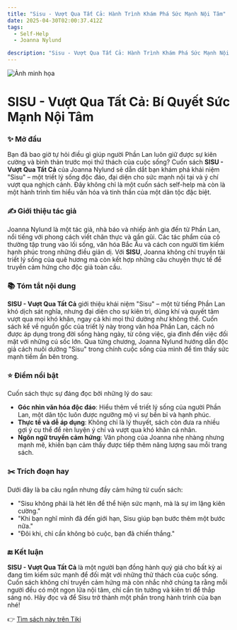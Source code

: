 ```yaml
---
title: "Sisu - Vượt Qua Tất Cả: Hành Trình Khám Phá Sức Mạnh Nội Tâm"
date: 2025-04-30T02:00:37.412Z
tags:
  - Self-Help
  - Joanna Nylund

description: "Sisu - Vượt Qua Tất Cả: Hành Trình Khám Phá Sức Mạnh Nội Tâm"
---
```


![Ảnh minh họa](https://external-content.duckduckgo.com/iu/?u=https%3A%2F%2Fvcdn.tikicdn.com%2Fts%2Ftmp%2Fc0%2F27%2F81%2F0ad766da8f42f29ee9cb2f32da66b5e4.jpg&f=1&ipt=9bc846f207e0504d922f98fd8660640ca63b3020667f5fba1fbebe625a62c85c)

 # SISU - Vượt Qua Tất Cả: Bí Quyết Sức Mạnh Nội Tâm

### ✨ Mở đầu
Bạn đã bao giờ tự hỏi điều gì giúp người Phần Lan luôn giữ được sự kiên cường và bình thản trước mọi thử thách của cuộc sống? Cuốn sách **SISU - Vượt Qua Tất Cả** của Joanna Nylund sẽ dẫn dắt bạn khám phá khái niệm "Sisu" – một triết lý sống độc đáo, đại diện cho sức mạnh nội tại và ý chí vượt qua nghịch cảnh. Đây không chỉ là một cuốn sách self-help mà còn là một hành trình tìm hiểu văn hóa và tinh thần của một dân tộc đặc biệt.

### ✍️ Giới thiệu tác giả
Joanna Nylund là một tác giả, nhà báo và nhiếp ảnh gia đến từ Phần Lan, nổi tiếng với phong cách viết chân thực và gần gũi. Các tác phẩm của cô thường tập trung vào lối sống, văn hóa Bắc Âu và cách con người tìm kiếm hạnh phúc trong những điều giản dị. Với **SISU**, Joanna không chỉ truyền tải triết lý sống của quê hương mà còn kết hợp những câu chuyện thực tế để truyền cảm hứng cho độc giả toàn cầu.

### 📚 Tóm tắt nội dung
**SISU - Vượt Qua Tất Cả** giới thiệu khái niệm "Sisu" – một từ tiếng Phần Lan khó dịch sát nghĩa, nhưng đại diện cho sự kiên trì, dũng khí và quyết tâm vượt qua mọi khó khăn, ngay cả khi mọi thứ dường như không thể. Cuốn sách kể về nguồn gốc của triết lý này trong văn hóa Phần Lan, cách nó được áp dụng trong đời sống hàng ngày, từ công việc, gia đình đến việc đối mặt với những cú sốc lớn. Qua từng chương, Joanna Nylund hướng dẫn độc giả cách nuôi dưỡng "Sisu" trong chính cuộc sống của mình để tìm thấy sức mạnh tiềm ẩn bên trong.

### ⭐ Điểm nổi bật
Cuốn sách thực sự đáng đọc bởi những lý do sau:
- **Góc nhìn văn hóa độc đáo**: Hiểu thêm về triết lý sống của người Phần Lan, một dân tộc luôn được ngưỡng mộ vì sự bền bỉ và hạnh phúc.
- **Thực tế và dễ áp dụng**: Không chỉ là lý thuyết, sách còn đưa ra nhiều gợi ý cụ thể để rèn luyện ý chí và vượt qua khó khăn cá nhân.
- **Ngôn ngữ truyền cảm hứng**: Văn phong của Joanna nhẹ nhàng nhưng mạnh mẽ, khiến bạn cảm thấy được tiếp thêm năng lượng sau mỗi trang sách.

### ✂️ Trích đoạn hay
Dưới đây là ba câu ngắn nhưng đầy cảm hứng từ cuốn sách:
- "Sisu không phải là hét lên để thể hiện sức mạnh, mà là sự im lặng kiên cường."
- "Khi bạn nghĩ mình đã đến giới hạn, Sisu giúp bạn bước thêm một bước nữa."
- "Đôi khi, chỉ cần không bỏ cuộc, bạn đã chiến thắng."

### 🔚 Kết luận
**SISU - Vượt Qua Tất Cả** là một người bạn đồng hành quý giá cho bất kỳ ai đang tìm kiếm sức mạnh để đối mặt với những thử thách của cuộc sống. Cuốn sách không chỉ truyền cảm hứng mà còn nhắc nhở chúng ta rằng mỗi người đều có một ngọn lửa nội tâm, chỉ cần tin tưởng và kiên trì để thắp sáng nó. Hãy đọc và để Sisu trở thành một phần trong hành trình của bạn nhé!

👉 [Tìm sách này trên Tiki](https://tiki.vn/search?q=SISU%20-%20V%C6%B0%E1%BB%A3t%20Qua%20T%E1%BA%A5t%20C%E1%BA%A3)